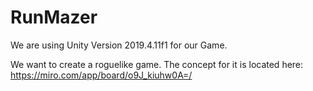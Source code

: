 # RunMazer

We are using Unity Version 2019.4.11f1 for our Game.

We want to create a roguelike game.
The concept for it is located here: https://miro.com/app/board/o9J_kiuhw0A=/

